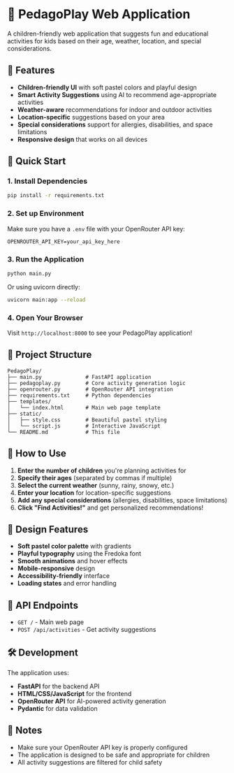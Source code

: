 # 🎨 PedagoPlay Web Application

A children-friendly web application that suggests fun and educational activities for kids based on their age, weather, location, and special considerations.

## 🌟 Features

- **Children-friendly UI** with soft pastel colors and playful design
- **Smart Activity Suggestions** using AI to recommend age-appropriate activities
- **Weather-aware** recommendations for indoor and outdoor activities
- **Location-specific** suggestions based on your area
- **Special considerations** support for allergies, disabilities, and space limitations
- **Responsive design** that works on all devices

## 🚀 Quick Start

### 1. Install Dependencies
```bash
pip install -r requirements.txt
```

### 2. Set up Environment
Make sure you have a `.env` file with your OpenRouter API key:
```
OPENROUTER_API_KEY=your_api_key_here
```

### 3. Run the Application
```bash
python main.py
```

Or using uvicorn directly:
```bash
uvicorn main:app --reload
```

### 4. Open Your Browser
Visit `http://localhost:8000` to see your PedagoPlay application!

## 📁 Project Structure

```
PedagoPlay/
├── main.py              # FastAPI application
├── pedagoplay.py        # Core activity generation logic
├── openrouter.py        # OpenRouter API integration
├── requirements.txt     # Python dependencies
├── templates/
│   └── index.html       # Main web page template
├── static/
│   ├── style.css        # Beautiful pastel styling
│   └── script.js        # Interactive JavaScript
└── README.md            # This file
```

## 🎯 How to Use

1. **Enter the number of children** you're planning activities for
2. **Specify their ages** (separated by commas if multiple)
3. **Select the current weather** (sunny, rainy, snowy, etc.)
4. **Enter your location** for location-specific suggestions
5. **Add any special considerations** (allergies, disabilities, space limitations)
6. **Click "Find Activities!"** and get personalized recommendations!

## 🎨 Design Features

- **Soft pastel color palette** with gradients
- **Playful typography** using the Fredoka font
- **Smooth animations** and hover effects
- **Mobile-responsive** design
- **Accessibility-friendly** interface
- **Loading states** and error handling

## 🔧 API Endpoints

- `GET /` - Main web page
- `POST /api/activities` - Get activity suggestions

## 🛠️ Development

The application uses:
- **FastAPI** for the backend API
- **HTML/CSS/JavaScript** for the frontend
- **OpenRouter API** for AI-powered activity generation
- **Pydantic** for data validation

## 📝 Notes

- Make sure your OpenRouter API key is properly configured
- The application is designed to be safe and appropriate for children
- All activity suggestions are filtered for child safety

